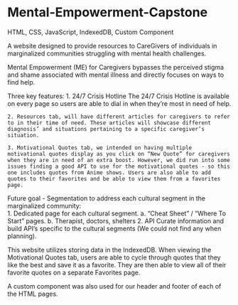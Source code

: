 # Mental-Empowerment-Capstone

HTML, CSS, JavaScript, IndexedDB, Custom Component

A website designed to provide resources to CareGivers of individuals in marginalized communities struggling with mental health challenges. 

Mental Empowerment (ME) for Caregivers bypasses the perceived stigma and shame associated with mental illness and directly focuses on ways to find help. 

Three key features:
	1. 24/7 Crisis Hotline The 24/7 Crisis Hotline is available on every page so users are able to dial in when they’re most in need of help. 

	2. Resources tab, will have different articles for caregivers to refer to in their time of need. These articles will showcase different diagnosis’ and situations pertaining to a specific caregiver’s situation.  

	3. Motivational Quotes tab, we intended on having multiple motivational quotes display as you click on “New Quote” for caregivers when they are in need of an extra boost. However, we did run into some issues finding a good API to use for the motivational quotes - so this one includes quotes from Anime shows. Users are also able to add quotes to their favorites and be able to view them from a favorites page.

Future goal - Segmentation to address each cultural segment in the marginalized community:	
	1. Dedicated page for each cultural segment.
		a. “Cheat Sheet” / “Where To Start” pages.
		b. Therapist, doctors, shelters
	2. API 
	Curate information and build API’s specific to the cultural segments (We could not find any when planning).

This website utilizes storing data in the IndexedDB. When viewing the Motivational Quotes tab, users are able to cycle through quotes that they like the best and save it as a favorite. They are then able to view all of their favorite quotes on a separate Favorites page.

A custom component was also used for our header and footer of each of the HTML pages.
